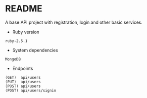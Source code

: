 # README

A base API project with registration, login and other basic services.

* Ruby version

```
ruby-2.5.1
```

* System dependencies

```
MongoDB
```

* Endpoints

```
(GET)  api/users
(PUT)  api/users
(POST) api/users
(POST) api/users/signin
```